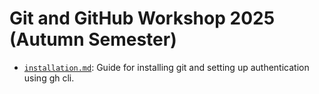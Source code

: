 # Git and GitHub Workshop 2025 (Autumn Semester)

- [`installation.md`](./installation.md): Guide for installing git and setting up authentication using gh cli.
